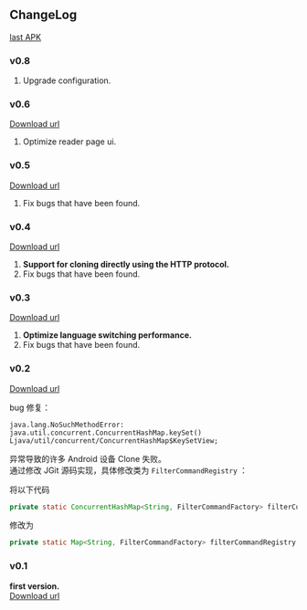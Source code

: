 ## ChangeLog

[last APK](https://gitee.com/tea_too_tea_too/wreader_resources/blob/master/AndroidApk/lastRelease/DownloadUrl.md)  

### v0.8
1. Upgrade configuration.

### v0.6

[Download url](https://gitee.com/tea_too_tea_too/wreader_resources/blob/master/AndroidApk/wreader_v0.6_release.apk)  

1. Optimize reader page ui.

### v0.5

[Download url](https://gitee.com/tea_too_tea_too/wreader_resources/blob/master/AndroidApk/wreader_v0.5_release.apk)  

1. Fix bugs that have been found.

### v0.4

[Download url](https://gitee.com/tea_too_tea_too/wreader_resources/blob/master/AndroidApk/wreader_v0.4_release.apk)  

1. **Support for cloning directly using the HTTP protocol.**
2. Fix bugs that have been found.

### v0.3 

[Download url](https://gitee.com/tea_too_tea_too/wreader_resources/blob/master/AndroidApk/wreader_v0.3_release.apk)  

1. **Optimize language switching performance.**  
2. Fix bugs that have been found.

### v0.2

[Download url](https://gitee.com/tea_too_tea_too/wreader_resources/blob/master/AndroidApk/wreader_v0.2_release.apk) 

bug 修复：  
```
java.lang.NoSuchMethodError: java.util.concurrent.ConcurrentHashMap.keySet() 
Ljava/util/concurrent/ConcurrentHashMap$KeySetView;
```  
异常导致的许多 Android 设备 Clone 失败。  
通过修改 JGit 源码实现，具体修改类为 `FilterCommandRegistry` ： 

将以下代码  
```java
private static ConcurrentHashMap<String, FilterCommandFactory> filterCommandRegistry = new ConcurrentHashMap();
```
修改为  
```java
private static Map<String, FilterCommandFactory> filterCommandRegistry = new ConcurrentHashMap();
```

### v0.1

**first version.**  
[Download url](https://gitee.com/tea_too_tea_too/wreader_resources/blob/master/AndroidApk/wreader_v0.1_release.apk)  


